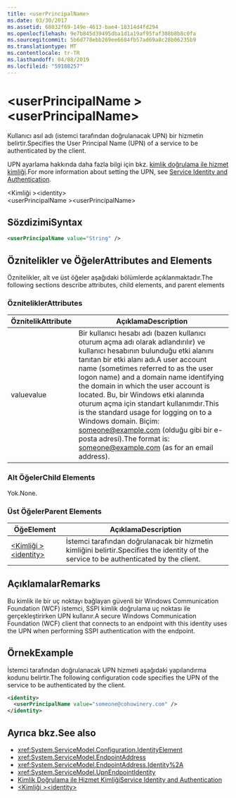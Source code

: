 ```yaml
---
title: <userPrincipalName>
ms.date: 03/30/2017
ms.assetid: 68032f69-149e-4613-bae4-18314d4fd294
ms.openlocfilehash: 9e7b845d39495dba1d1a19af95faf308b8b8c0fa
ms.sourcegitcommit: 5b6d778ebb269ee6684fb57ad69a8c28b06235b9
ms.translationtype: MT
ms.contentlocale: tr-TR
ms.lasthandoff: 04/08/2019
ms.locfileid: "59188257"
---
```

# <a name="userprincipalname"></a><span data-ttu-id="10bdb-101">\<userPrincipalName ></span><span class="sxs-lookup"><span data-stu-id="10bdb-101">\<userPrincipalName></span></span>
<span data-ttu-id="10bdb-102">Kullanıcı asıl adı (istemci tarafından doğrulanacak UPN) bir hizmetin belirtir.</span><span class="sxs-lookup"><span data-stu-id="10bdb-102">Specifies the User Principal Name (UPN) of a service to be authenticated by the client.</span></span>  
  
 <span data-ttu-id="10bdb-103">UPN ayarlama hakkında daha fazla bilgi için bkz. [kimlik doğrulama ile hizmet kimliği](../../../../../docs/framework/wcf/feature-details/service-identity-and-authentication.md).</span><span class="sxs-lookup"><span data-stu-id="10bdb-103">For more information about setting the UPN, see [Service Identity and Authentication](../../../../../docs/framework/wcf/feature-details/service-identity-and-authentication.md).</span></span>  
  
<span data-ttu-id="10bdb-104">\<Kimliği ></span><span class="sxs-lookup"><span data-stu-id="10bdb-104">\<identity></span></span>  
<span data-ttu-id="10bdb-105">\<userPrincipalName ></span><span class="sxs-lookup"><span data-stu-id="10bdb-105">\<userPrincipalName></span></span>  
  
## <a name="syntax"></a><span data-ttu-id="10bdb-106">Sözdizimi</span><span class="sxs-lookup"><span data-stu-id="10bdb-106">Syntax</span></span>  
  
```xml  
<userPrincipalName value="String" />
```  
  
## <a name="attributes-and-elements"></a><span data-ttu-id="10bdb-107">Öznitelikler ve Öğeler</span><span class="sxs-lookup"><span data-stu-id="10bdb-107">Attributes and Elements</span></span>  
 <span data-ttu-id="10bdb-108">Öznitelikler, alt ve üst öğeler aşağıdaki bölümlerde açıklanmaktadır.</span><span class="sxs-lookup"><span data-stu-id="10bdb-108">The following sections describe attributes, child elements, and parent elements</span></span>  
  
### <a name="attributes"></a><span data-ttu-id="10bdb-109">Öznitelikler</span><span class="sxs-lookup"><span data-stu-id="10bdb-109">Attributes</span></span>  
  
|<span data-ttu-id="10bdb-110">Öznitelik</span><span class="sxs-lookup"><span data-stu-id="10bdb-110">Attribute</span></span>|<span data-ttu-id="10bdb-111">Açıklama</span><span class="sxs-lookup"><span data-stu-id="10bdb-111">Description</span></span>|  
|---------------|-----------------|  
|<span data-ttu-id="10bdb-112">value</span><span class="sxs-lookup"><span data-stu-id="10bdb-112">value</span></span>|<span data-ttu-id="10bdb-113">Bir kullanıcı hesabı adı (bazen kullanıcı oturum açma adı olarak adlandırılır) ve kullanıcı hesabının bulunduğu etki alanını tanıtan bir etki alanı adı.</span><span class="sxs-lookup"><span data-stu-id="10bdb-113">A user account name (sometimes referred to as the user logon name) and a domain name identifying the domain in which the user account is located.</span></span> <span data-ttu-id="10bdb-114">Bu, bir Windows etki alanında oturum açma için standart kullanımdır.</span><span class="sxs-lookup"><span data-stu-id="10bdb-114">This is the standard usage for logging on to a Windows domain.</span></span> <span data-ttu-id="10bdb-115">Biçim: someone@example.com (olduğu gibi bir e-posta adresi).</span><span class="sxs-lookup"><span data-stu-id="10bdb-115">The format is: someone@example.com (as for an email address).</span></span>|  
  
### <a name="child-elements"></a><span data-ttu-id="10bdb-116">Alt Öğeler</span><span class="sxs-lookup"><span data-stu-id="10bdb-116">Child Elements</span></span>  
 <span data-ttu-id="10bdb-117">Yok.</span><span class="sxs-lookup"><span data-stu-id="10bdb-117">None.</span></span>  
  
### <a name="parent-elements"></a><span data-ttu-id="10bdb-118">Üst Öğeler</span><span class="sxs-lookup"><span data-stu-id="10bdb-118">Parent Elements</span></span>  
  
|<span data-ttu-id="10bdb-119">Öğe</span><span class="sxs-lookup"><span data-stu-id="10bdb-119">Element</span></span>|<span data-ttu-id="10bdb-120">Açıklama</span><span class="sxs-lookup"><span data-stu-id="10bdb-120">Description</span></span>|  
|-------------|-----------------|  
|[<span data-ttu-id="10bdb-121">\<Kimliği ></span><span class="sxs-lookup"><span data-stu-id="10bdb-121">\<identity></span></span>](../../../../../docs/framework/configure-apps/file-schema/wcf/identity.md)|<span data-ttu-id="10bdb-122">İstemci tarafından doğrulanacak bir hizmetin kimliğini belirtir.</span><span class="sxs-lookup"><span data-stu-id="10bdb-122">Specifies the identity of the service to be authenticated by the client.</span></span>|  
  
## <a name="remarks"></a><span data-ttu-id="10bdb-123">Açıklamalar</span><span class="sxs-lookup"><span data-stu-id="10bdb-123">Remarks</span></span>  
 <span data-ttu-id="10bdb-124">Bu kimlik ile bir uç noktayı bağlayan güvenli bir Windows Communication Foundation (WCF) istemci, SSPI kimlik doğrulama uç noktası ile gerçekleştirirken UPN kullanır.</span><span class="sxs-lookup"><span data-stu-id="10bdb-124">A secure Windows Communication Foundation (WCF) client that connects to an endpoint with this identity uses the UPN when performing SSPI authentication with the endpoint.</span></span>  
  
## <a name="example"></a><span data-ttu-id="10bdb-125">Örnek</span><span class="sxs-lookup"><span data-stu-id="10bdb-125">Example</span></span>  
 <span data-ttu-id="10bdb-126">İstemci tarafından doğrulanacak UPN hizmeti aşağıdaki yapılandırma kodunu belirtir.</span><span class="sxs-lookup"><span data-stu-id="10bdb-126">The following configuration code specifies the UPN of the service to be authenticated by the client.</span></span>  
  
```xml  
<identity>
  <userPrincipalName value="someone@cohowinery.com" />
</identity>
```  
  
## <a name="see-also"></a><span data-ttu-id="10bdb-127">Ayrıca bkz.</span><span class="sxs-lookup"><span data-stu-id="10bdb-127">See also</span></span>

- <xref:System.ServiceModel.Configuration.IdentityElement>
- <xref:System.ServiceModel.EndpointAddress>
- <xref:System.ServiceModel.EndpointAddress.Identity%2A>
- <xref:System.ServiceModel.UpnEndpointIdentity>
- [<span data-ttu-id="10bdb-128">Kimlik Doğrulama ile Hizmet Kimliği</span><span class="sxs-lookup"><span data-stu-id="10bdb-128">Service Identity and Authentication</span></span>](../../../../../docs/framework/wcf/feature-details/service-identity-and-authentication.md)
- [<span data-ttu-id="10bdb-129">\<Kimliği ></span><span class="sxs-lookup"><span data-stu-id="10bdb-129">\<identity></span></span>](../../../../../docs/framework/configure-apps/file-schema/wcf/identity.md)
